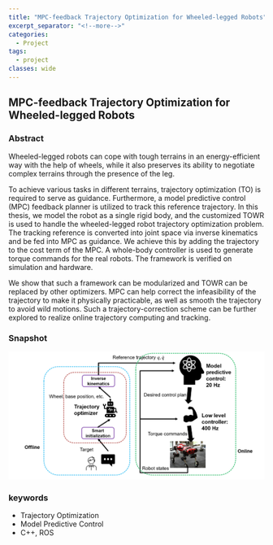```yaml
---
title: "MPC-feedback Trajectory Optimization for Wheeled-legged Robots"
excerpt_separator: "<!--more-->"
categories:
  - Project
tags:
  - project
classes: wide
---
```


## MPC-feedback Trajectory Optimization for Wheeled-legged Robots

### Abstract

Wheeled-legged robots can cope with tough terrains in an energy-efficient way with the help of wheels, while it also preserves its ability to negotiate complex terrains through the presence of the leg.  

To achieve various tasks in different terrains, trajectory optimization (TO) is required to serve as guidance.  Furthermore, a model predictive control (MPC) feedback planner is utilized to track this reference trajectory. In this thesis, we model the robot as a single rigid body, and the customized TOWR is used to handle the wheeled-legged robot trajectory optimization problem.  The tracking reference is converted into joint space via inverse kinematics and be fed into MPC as guidance.  We achieve this by adding the trajectory to the cost term of  the  MPC.  A  whole-body  controller  is  used  to  generate  torque  commands  for the real robots.  The framework is verified on simulation and hardware.  

We show that such a framework can be modularized and TOWR can be replaced by other optimizers.   MPC  can  help  correct  the  infeasibility  of  the  trajectory  to  make  it physically practicable, as well as smooth the trajectory to avoid wild motions.  Such a trajectory-correction scheme can be further explored to realize online trajectory computing and tracking.

### Snapshot

![image-center](/_docs/images/2020-10-30-semester-thesis.png)

### keywords

- Trajectory Optimization
- Model Predictive Control
- C++, ROS